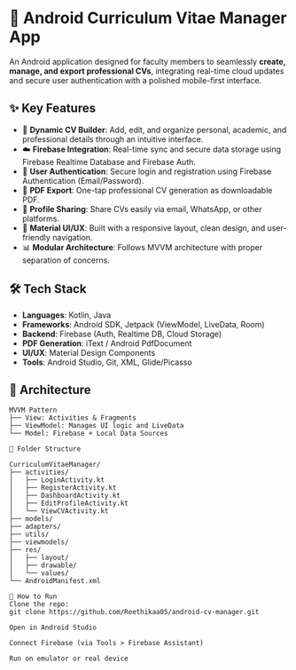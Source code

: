 # 📱 Android Curriculum Vitae Manager App

An Android application designed for faculty members to seamlessly **create, manage, and export professional CVs**, integrating real-time cloud updates and secure user authentication with a polished mobile-first interface.

## ✨ Key Features

- 🧾 **Dynamic CV Builder**: Add, edit, and organize personal, academic, and professional details through an intuitive interface.
- ☁️ **Firebase Integration**: Real-time sync and secure data storage using Firebase Realtime Database and Firebase Auth.
- 🔐 **User Authentication**: Secure login and registration using Firebase Authentication (Email/Password).
- 📄 **PDF Export**: One-tap professional CV generation as downloadable PDF.
- 🔗 **Profile Sharing**: Share CVs easily via email, WhatsApp, or other platforms.
- 🎨 **Material UI/UX**: Built with a responsive layout, clean design, and user-friendly navigation.
- 📊 **Modular Architecture**: Follows MVVM architecture with proper separation of concerns.

## 🛠️ Tech Stack

- **Languages**: Kotlin, Java  
- **Frameworks**: Android SDK, Jetpack (ViewModel, LiveData, Room)  
- **Backend**: Firebase (Auth, Realtime DB, Cloud Storage)  
- **PDF Generation**: iText / Android PdfDocument  
- **UI/UX**: Material Design Components  
- **Tools**: Android Studio, Git, XML, Glide/Picasso

## 🧠 Architecture

```plaintext
MVVM Pattern
├── View: Activities & Fragments
├── ViewModel: Manages UI logic and LiveData
└── Model: Firebase + Local Data Sources

📂 Folder Structure

CurriculumVitaeManager/
├── activities/
│   ├── LoginActivity.kt
│   ├── RegisterActivity.kt
│   ├── DashboardActivity.kt
│   ├── EditProfileActivity.kt
│   └── ViewCVActivity.kt
├── models/
├── adapters/
├── utils/
├── viewmodels/
├── res/
│   ├── layout/
│   ├── drawable/
│   └── values/
└── AndroidManifest.xml

🚀 How to Run
Clone the repo:
git clone https://github.com/Reethikaa05/android-cv-manager.git

Open in Android Studio

Connect Firebase (via Tools > Firebase Assistant)

Run on emulator or real device
